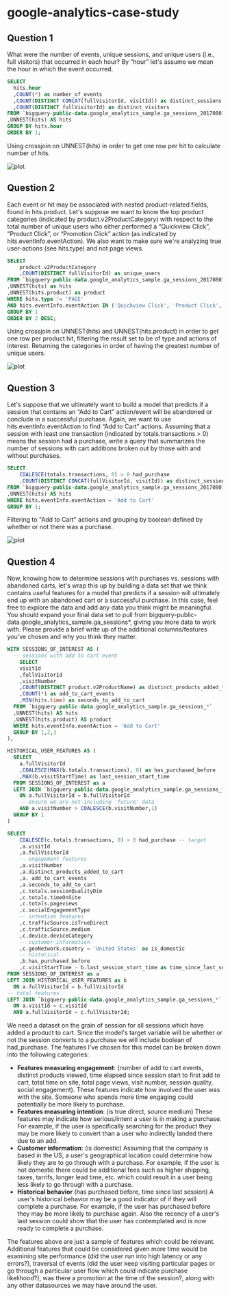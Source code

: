 # google-analytics-case-study

## Question 1
What were the number of events, unique sessions, and unique users (i.e., full visitors) that occurred in each hour? By “hour” let's assume we mean the hour in which the event occurred.

```sql
SELECT 
  hits.hour
  ,COUNT(*) as number_of_events
  ,COUNT(DISTINCT CONCAT(fullVisitorId, visitId)) as distinct_sessions
  ,COUNT(DISTINCT fullVisitorId) as distinct_visitors
FROM `bigquery-public-data.google_analytics_sample.ga_sessions_20170801` 
,UNNEST(hits) AS hits
GROUP BY hits.hour
ORDER BY 1;
```
Using crossjoin on UNNEST(hits) in order to get one row per hit to calculate number of hits.

![plot](./img/question-1.png)

## Question 2
Each event or hit may be associated with nested product-related fields, found in hits.product. Let's suppose we want to know the top product categories (indicated by product.v2ProductCategory) with respect to the total number of unique users who either performed a “Quickview Click”, “Product Click”, or “Promotion Click” action (as indicated by hits.eventInfo.eventAction). We also want to make sure we're analyzing true user-actions (see hits.type) and not page views.


```sql
SELECT 
	product.v2ProductCategory
	,COUNT(DISTINCT fullVisitorId) as unique_users
FROM `bigquery-public-data.google_analytics_sample.ga_sessions_20170801` 
,UNNEST(hits) as hits
,UNNEST(hits.product) as product
WHERE hits.type != 'PAGE'
AND hits.eventInfo.eventAction IN ('Quickview Click', 'Product Click', 'Promotion Click')
GROUP BY 1
ORDER BY 2 DESC;
```
Using crossjoin on UNNEST(hits) and UNNEST(hits.product) in order to get one row per product hit, filtering the result set to be of type and actions of interest. Returning the categories in order of having the greatest number of unique users.

![plot](./img/question-2.png)

## Question 3
Let's suppose that we ultimately want to build a model that predicts if a session that contains an “Add to Cart” action/event will be abandoned or conclude in a successful purchase. Again, we want to use hits.eventInfo.eventAction to find “Add to Cart” actions. Assuming that a session with least one transaction (indicated by totals.transactions > 0) means the session had a purchase, write a query that summarizes the number of sessions with cart additions broken out by those with and without purchases.

```sql
SELECT 
	COALESCE(totals.transactions, 0) > 0 had_purchase
	,COUNT(DISTINCT CONCAT(fullVisitorId, visitId)) as distinct_sessions
FROM `bigquery-public-data.google_analytics_sample.ga_sessions_20170801`
,UNNEST(hits) AS hits
WHERE hits.eventInfo.eventAction = 'Add to Cart'
GROUP BY 1;
```
Filtering to "Add to Cart" actions and grouping by boolean defined by whether or not there was a purchase.

![plot](./img/question-3.png)

## Question 4
Now, knowing how to determine sessions with purchases vs. sessions with abandoned carts, let's wrap this up by building a data set that we think contains useful features for a model that predicts if a session will ultimately end up with an abandoned cart or a successful purchase. In this case, feel free to explore the data and add any data you think might be meaningful. You should expand your final data set to pull from bigquery-public-data.google_analytics_sample.ga_sessions*, giving you more data to work with. Please provide a brief write up of the additional columns/features you've chosen and why you think they matter.

```sql
WITH SESSIONS_OF_INTEREST AS (
  -- sessions with add to cart event
    SELECT 
    visitId
    ,fullVisitorId
    ,visitNumber
    ,COUNT(DISTINCT product.v2ProductName) as distinct_products_added_to_cart
    ,COUNT(*) as add_to_cart_events
    ,MIN(hits.time) as seconds_to_add_to_cart
  FROM `bigquery-public-data.google_analytics_sample.ga_sessions_*`
  ,UNNEST(hits) AS hits
  ,UNNEST(hits.product) AS product
  WHERE hits.eventInfo.eventAction = 'Add to Cart'
  GROUP BY 1,2,3
),

HISTORICAL_USER_FEATURES AS (
  SELECT
    a.fullVisitorId
    ,COALESCE(MAX(b.totals.transactions), 0) as has_purchased_before
    ,MAX(b.visitStartTime) as last_session_start_time
  FROM SESSIONS_OF_INTEREST as a
  LEFT JOIN `bigquery-public-data.google_analytics_sample.ga_sessions_*` as b
    ON a.fullVisitorId = b.fullVisitorId
    -- ensure we are not including 'future' data
    AND a.visitNumber > COALESCE(b.visitNumber,1)
  GROUP BY 1
)

SELECT
    COALESCE(c.totals.transactions, 0) > 0 had_purchase -- target
    ,a.visitId
    ,a.fullVisitorId
    -- engagement features
    ,a.visitNumber
    ,a.distinct_products_added_to_cart
    ,a. add_to_cart_events
    ,a.seconds_to_add_to_cart
    ,c.totals.sessionQualityDim
    ,c.totals.timeOnSite
    ,c.totals.pageviews
    ,c.socialEngagementType
    -- intention features
    ,c.trafficSource.isTrueDirect
    ,c.trafficSource.medium
    ,c.device.deviceCategory
    -- customer information
    ,c.geoNetwork.country = 'United States' as is_domestic
    -- historical
    ,b.has_purchased_before
    ,c.visitStartTime - b.last_session_start_time as time_since_last_session
FROM SESSIONS_OF_INTEREST as a
LEFT JOIN HISTORICAL_USER_FEATURES as b
  ON a.fullVisitorId = b.fullVisitorId
-- total features
LEFT JOIN `bigquery-public-data.google_analytics_sample.ga_sessions_*` as c
  ON a.visitId = c.visitId
  AND a.fullVisitorId = c.fullVisitorId;
```

We need a dataset on the grain of session for all sessions which have added a product to cart.
Since the model's target variable will be whether or not the session converts to a purchase we will include boolean of had_purchase.
The features I've chosen for this model can be broken down into the following categories:
- **Features measuring engagement**: (number of add to cart events, distinct products viewed, time elapsed since session start to first add to cart, total time on site, total page views, visit number, session quality, social engagement). These features indicate how involved the user was with the site. Someone who spends more time engaging could potentially be more likely to purchase.
- **Features measuring intention**: (is true direct, source medium) These features may indicate how serious/intent a user is in making a purchase. For example, if the user is specifically searching for the product they may be more likely to convert than a user who indirectly landed there due to an add.
- **Customer information**: (is domestic) Assuming that the company is based in the US, a user's geographical location could determine how likely they are to go through with a purchase. For example, if the user is not domestic there could be additional fees such as higher shipping, taxes, tarrifs, longer lead time, etc. which could result in a user being less likely to go through with a purchase.
- **Historical behavior** (has purchased before, time since last session) A user's historical behavior may be a good indicator of if they will complete a purchase. For example, if the user has purchased before they may be more likely to purchase again. Also the recency of a user's last session could show that the user has contemplated and is now ready to complete a purchase.

The features above are just a sample of features which could be relevant. Additional features that could be considered given more time would be examining site performance (did the user run into high latency or any errors?), traversal of events (did the user keep visiting particular pages or go through a particular user flow which could indicate purchase likelihood?), was there a promotion at the time of the session?, along with any other datasources we may have around the user.
